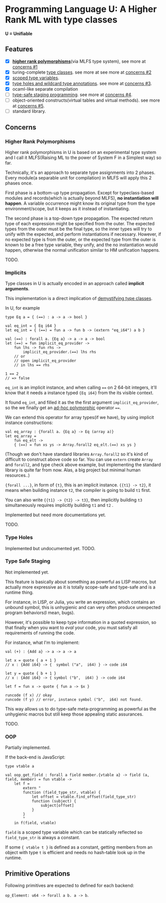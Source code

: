 # Programming Language U: A Higher Rank ML with type classes

**U = Unifiable**

## Features

- [x] [**higher rank polymorphisms**](https://en.wikipedia.org/wiki/Parametric_polymorphism#Rank-n_(%22higher-rank%22)_polymorphism)(via MLFS type system), see more at [concerns #1](#Higher-rank-polymorphisms)
- [x] turing-complete [type classes](https://en.wikipedia.org/wiki/Type_class). see more at see more at [concerns #2](#Implicits)
- [x] [scoped type variables](https://wiki.haskell.org/Scoped_type_variables).
- [x] [type holes and wildcard type annotations](https://wiki.haskell.org/GHC/Typed_holes). see more at [concerns #3](#Type-holes).
- [x] ocaml-like separate compilation
- [ ] [type-safe staging programming](http://okmij.org/ftp/ML/MetaOCaml.html). see more at [concerns #4](#Type-safe-staging).
- [ ] object-oriented constructs(virtual tables and virtual methods). see more at [concerns #5](#OOP).
- [ ] standard library.

## Concerns

### Higher Rank Polymorphisms

Higher rank polymorphisms in U is based on an experimental type system and I call it MLFS(Raising ML to the power of System F in a Simplest way) so far.

Technically, it's an approach to separate type assignments into 2 phases.
Every module(a separable unit for compilation) in MLFS will apply this 2 phases once.

First phase is a bottom-up type propagation. Except for typeclass-based modules and records(which is actually beyond MLFS), **no instantiation will happen**. A variable occurrence might know its original type from the type environment/scope,
but it keeps as it instead of instantiating.

The second phase is a top-down type propagation. The expected return type of each expression might be specified from the outer.
The expected types from the outer must be the final type, so the inner types will try to unify with the expected, and perform instantiations if necessary. However, if no expected type is from the outer, or the expected type from the outer is known to
be a free type variable, they unify, and the no instantiation would happen, otherwise the normal unification similar to HM unification happens.

TODO.

### Implicits

Type classes in U is actually encoded in an approach called **implicit arguments**.

This implementation is a direct implication of [demystifying type classes](http://okmij.org/ftp/Computation/typeclass.html).

In U, for example

```F#
type Eq a = { (==) : a -> a -> bool }

val eq_int = { Eq i64 }
let eq_int = { (==) = fun a -> fun b -> (extern "eq_i64") a b }

val (==) : forall a. {Eq a} -> a -> a -> bool
let (==) = fun implicit_eq_provider ->
    fun lhs -> fun rhs ->
        implicit_eq_provider.(==) lhs rhs
    // or
    // open implicit_eq_provider
    // in lhs == rhs

1 == 2
// => false
```

`eq_int` is an implicit instance, and when calling `==` on 2 64-bit integers, it'll know that it needs a instance typed `{Eq i64}` from the its visible context.

It found `eq_int`, and filled it as the the first argument `implicit_eq_provider`, so the we finally get an [ad-hoc polymorphic](https://en.wikipedia.org/wiki/Ad_hoc_polymorphism) operator `==`.

We can extend this operator for array types(if we have),
by using implicit instance constructions:

```F#
val eq_array : {forall a. {Eq a} -> Eq (array a)}
let eq_array =
    fun eq_elt ->
    { (==) = fun xs ys -> Array.forall2 eq_elt.(==) xs ys }
```

(Though we don't have standard libraries `Array.forall2` so
it's kind of difficult to construct above code so far.
You can use `extern` create `Array` and `forall2`, and type check above example, but implementing the standard library is
quite far from now. Alas, a big project but minimal human resources..)

`{forall ...}`, in form of `{t}`, this is an implicit instance.
`{{t1} -> t2}`, it means when building instance `t2`, the compiler is going to build `t1` first.

You can also write `{{t1} -> {t2} -> t3}`, then implicitly building `t3` simultaneously requires implicitly building `t1` and `t2` .

Implemented but need more documentations yet.

TODO.

### Type Holes

Implemented but undocumented yet.
TODO.


### Type Safe Staging


Not implemented yet.

This feature is basically about something as powerful
as LISP macros, but actually more expressive as it is
totally scope-safe and type-safe and is a runtime thing.

For instance, in LISP, or Julia, you write an expression,
which contains an unbound symbol, this is unhygienic and can very often produce unexpected program behaviors(I mean, bugs).

However, it's possible to keep type information in a quoted expression, so that finally when you want to *eval* your code,
you must satisfy all requirements of running the code.

For instance, what I'm to implement:

```F#
val (+) : {Add a} -> a -> a -> a

let x = quote { a + 1 }
// x : {Add i64} -> {  symbol ("a",  i64) } -> code i64

let y = quote { b + 1 }
// x : {Add i64} -> { symbol ("b",  i64) } -> code i64

let f = fun x -> quote { fun a -> $x }

runcode (f x) // okay
runcode (f y) // error, instance symbol ("b",  i64) not found.
```

This way allows us to do type-safe meta-programming as powerful
as the unhygienic macros but still keep those appealing static assurances.

TODO.


### OOP

Partially implemented.


If the back-end is JavaScript:

```F#
type vtable a

val oop_get_field : forall a field member.{vtable a} -> field (a, field, member) = fun vtable ->
    let f =
        extern "
        function (field_type_str, vtable) {
            let offset = vtable.find_offset(field_type_str)
            function (subject) {
                subject[offset]
            }
        }
        "
    in f(field, vtable)
```

`field` is a scoped type variable which can be statically reflected so `field_type_str` is always a constant.

If some `{ vtable t }` is defined as a constant,
getting members from an object with type `t` is efficient and needs no hash-table look up in the runtime.


## Primitive Operations

Following primitives are expected to defined for each backend:

`op_Element: u64 -> forall a b. a -> b`.
